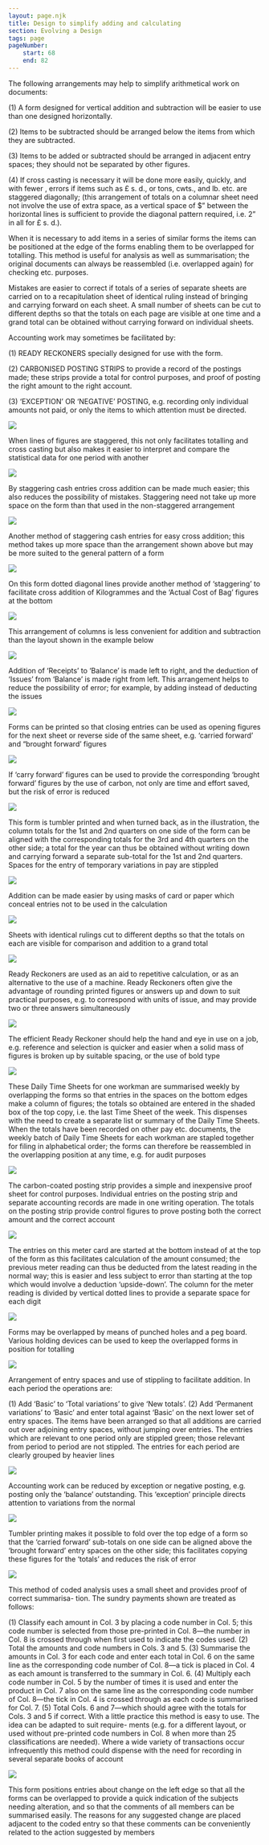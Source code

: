 ```yaml
---
layout: page.njk
title: Design to simplify adding and calculating
section: Evolving a Design
tags: page
pageNumber:
    start: 68
    end: 82
---
```


The following arrangements may help to simplify arithmetical work on documents:

(1) A form designed for vertical addition and subtraction will be easier to use than
one designed horizontally.

(2) Items to be subtracted should be arranged below the items from which they are
subtracted.

(3) Items to be added or subtracted should be arranged in adjacent entry spaces;
they should not be separated by other figures.

(4) If cross casting is necessary it will be done more easily, quickly, and with fewer ,
errors if items such as £ s. d., or tons, cwts., and lb. etc. are staggered diagonally;
(this arrangement of totals on a columnar sheet need not involve the use of extra space,
as a vertical space of $” between the horizontal lines is sufficient to provide the diagonal
pattern required, i.e. 2” in all for £ s. d.).

When it is necessary to add items in a series of similar forms the items can be
positioned at the edge of the forms enabling them to be overlapped for totalling. This
method is useful for analysis as well as summarisation; the original documents can
always be reassembled (i.e. overlapped again) for checking etc. purposes.

Mistakes are easier to correct if totals of a series of separate sheets are carried on to
a recapitulation sheet of identical ruling instead of bringing and carrying forward on
each sheet. A small number of sheets can be cut to different depths so that the totals
on each page are visible at one time and a grand total can be obtained without carrying
forward on individual sheets.

Accounting work may sometimes be facilitated by:

(1) READY RECKONERS specially designed for use with the form.

(2) CARBONISED POSTING STRIPS to provide a record of the postings made; these
strips provide a total for control purposes, and proof of posting the right amount to
the right account.

(3) ‘EXCEPTION’ OR ‘NEGATIVE’ POSTING, e.g. recording only individual
amounts not paid, or only the items to which attention must be directed.

![](1.jpg)

When lines of figures are staggered, this not only facilitates totalling and cross casting but
also makes it easier to interpret and compare the statistical data for one period with another

![](2.jpg)

By staggering cash entries cross addition can be made much easier; this also reduces the
possibility of mistakes. Staggering need not take up more space on the form than that used
in the non-staggered arrangement

![](3.jpg)

Another method of staggering cash entries for easy cross addition; this method takes up
more space than the arrangement shown above but may be more suited to the general
pattern of a form

![](4.jpg)

On this form dotted diagonal lines provide another method of ‘staggering’ to facilitate
cross addition of Kilogrammes and the ‘Actual Cost of Bag’ figures at the bottom

![](5.jpg)


This arrangement of columns is less convenient for addition and subtraction than the
layout shown in the example below

![](6.jpg)

Addition of ‘Receipts’ to ‘Balance’ is made left to right, and the deduction of ‘Issues’
from ‘Balance’ is made right from left. This arrangement helps to reduce the possibility
of error; for example, by adding instead of deducting the issues

![](7.jpg)


Forms can be printed so that closing entries can be used as opening figures for the next
sheet or reverse side of the same sheet, e.g. ‘carried forward’ and “brought forward’
figures

![](8.jpg)

If ‘carry forward’ figures can be used to provide the corresponding ‘brought forward’
figures by the use of carbon, not only are time and effort saved, but the risk of error is
reduced

![](9.jpg)

This form is tumbler printed and when turned back, as in the illustration, the column
totals for the 1st and 2nd quarters on one side of the form can be aligned with the
corresponding totals for the 3rd and 4th quarters on the other side; a total for the year
can thus be obtained without writing down and carrying forward a separate sub-total for
the 1st and 2nd quarters. Spaces for the entry of temporary variations in pay are stippled

![](10.jpg)

Addition can be made easier by using masks of card or paper which conceal entries not
to be used in the calculation

![](11.jpg)

Sheets with identical rulings cut to different depths so that the totals on each are visible
for comparison and addition to a grand total

![](12.jpg)


Ready Reckoners are used as an aid to repetitive calculation, or as an alternative to the use
of a machine. Ready Reckoners often give the advantage of rounding printed figures or
answers up and down to suit practical purposes, e.g. to correspond with units of issue, and
may provide two or three answers simultaneously

![](13.jpg)

The efficient Ready Reckoner should help the hand and eye in use on a job, e.g. reference
and selection is quicker and easier when a solid mass of figures is broken up by suitable
spacing, or the use of bold type

![](14.jpg)

These Daily Time Sheets for one workman are summarised weekly by overlapping the
forms so that entries in the spaces on the bottom edges make a column of figures; the
totals so obtained are entered in the shaded box of the top copy, i.e. the last Time Sheet
of the week. This dispenses with the need to create a separate list or summary of the
Daily Time Sheets. When the totals have been recorded on other pay etc. documents, the
weekly batch of Daily Time Sheets for each workman are stapled together for filing in
alphabetical order; the forms can therefore be reassembled in the overlapping position at
any time, e.g. for audit purposes

![](15.jpg)

The carbon-coated posting strip provides a simple and inexpensive proof sheet for control
purposes. Individual entries on the posting strip and separate accounting records are
made in one writing operation. The totals on the posting strip provide control figures to
prove posting both the correct amount and the correct account

![](16.jpg)

The entries on this meter card are started at the bottom instead of at the top of the form
as this facilitates calculation of the amount consumed; the previous meter reading can
thus be deducted from the latest reading in the normal way; this is easier and less subject
to error than starting at the top which would involve a deduction ‘upside-down’. The
column for the meter reading is divided by vertical dotted lines to provide a separate space
for each digit

![](17.jpg)


Forms may be overlapped by means of punched holes and a peg board. Various holding
devices can be used to keep the overlapped forms in position for totalling

![](18.jpg)

Arrangement of entry spaces and use of stippling to facilitate addition. In each period the
operations are:

(1) Add ‘Basic’ to ‘Total variations’ to give ‘New totals’. (2) Add ‘Permanent variations’
to ‘Basic’ and enter total against ‘Basic’ on the next lower set of entry spaces.
The items have been arranged so that all additions are carried out over adjoining entry
spaces, without jumping over entries. The entries which are relevant to one period only
are stippled green; those relevant from period to period are not stippled. The entries for
each period are clearly grouped by heavier lines

![](19.jpg)


Accounting work can be reduced by exception or negative posting, e.g. posting only the
‘balance’ outstanding. This ‘exception’ principle directs attention to variations from the
normal

![](20.jpg)

Tumbler printing makes it possible to fold over the top edge of a form so that the ‘carried
forward’ sub-totals on one side can be aligned above the ‘brought forward’ entry spaces
on the other side; this facilitates copying these figures for the ‘totals’ and reduces the
risk of error

![](21.jpg)


This method of coded analysis uses a small sheet and provides proof of correct summarisa-
tion. The sundry payments shown are treated as follows:

(1) Classify each amount in Col. 3 by placing a code number in Col. 5; this code number
is selected from those pre-printed in Col. 8—the number in Col. 8 is crossed through when
first used to indicate the codes used. (2) Total the amounts and code numbers in Cols. 3 and
5. (3) Summarise the amounts in Col. 3 for each code and enter each total in Col. 6 on the same
line as the corresponding code number of Col. 8—a tick is placed in Col. 4 as each amount is
transferred to the summary in Col. 6. (4) Multiply each code number in Col. 5 by the number
of times it is used and enter the product in Col. 7 also on the same line as the corresponding
code number of Col. 8—the tick in Col. 4 is crossed through as each code is summarised for
Col. 7. (5) Total Cols. 6 and 7—which should agree with the totals for Cols. 3 and 5 if correct.
With a little practice this method is easy to use. The idea can be adapted to suit require-
ments (e.g. for a different layout, or used without pre-printed code numbers in Col. 8
when more than 25 classifications are needed). Where a wide variety of transactions occur
infrequently this method could dispense with the need for recording in several separate
books of account

![](22.jpg)

This form positions entries about change on the left edge so that all the forms can be
overlapped to provide a quick indication of the subjects needing alteration, and so that the
comments of all members can be summarised easily. The reasons for any suggested change
are placed adjacent to the coded entry so that these comments can be conveniently related
to the action suggested by members
